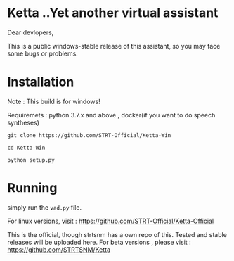 # Ketta ..Yet another virtual assistant

Dear devlopers, 
              <p>This is a public windows-stable release of this assistant, so you may face some bugs or problems.</p>
              
# Installation

Note : This build is for windows!

Requiremets : python 3.7.x and above , docker(if you want to do speech syntheses)

`git clone https://github.com/STRT-Official/Ketta-Win`

`cd Ketta-Win`

`python setup.py`

# Running

simply run the `vad.py` file.

For linux versions, visit : https://github.com/STRT-Official/Ketta-Official

This is the official, though strtsnm has a own repo of this. Tested and stable releases will be uploaded here. For beta versions , please visit : https://github.com/STRTSNM/Ketta
